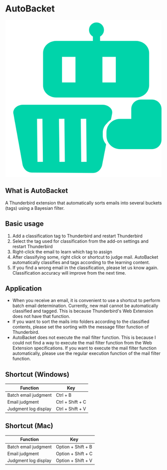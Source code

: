 
# AutoBacket

![](icon-flat-large.svg)

## What is AutoBacket

A Thunderbird extension that automatically sorts emails into several buckets (tags) using a Bayesian filter.

## Basic usage

1. Add a classification tag to Thunderbird and restart Thunderbird
2. Select the tag used for classification from the add-on settings and restart Thunderbird
3. Right-click the email to learn which tag to assign
4. After classifying some, right click or shortcut to judge mail. AutoBacket automatically classifies and tags according to the learning content.
5. If you find a wrong email in the classification, please let us know again. Classification accuracy will improve from the next time.

## Application

* When you receive an email, it is convenient to use a shortcut to perform batch email determination. Currently, new mail cannot be automatically classified and tagged. This is because Thunderbird's Web Extension does not have that function.
* If you want to sort the mails into folders according to the classified contents, please set the sorting with the message filter function of Thunderbird.
* AutoBacket does not execute the mail filter function. This is because I could not find a way to execute the mail filter function from the Web Extension specifications. If you want to execute the mail filter function automatically, please use the regular execution function of the mail filter function.

## Shortcut (Windows)

| Function | Key |
|-----|------|
|Batch email judgment|Ctrl + B|
|Email judgment|Ctrl + Shift + C|
|Judgment log display|Ctrl + Shift + V|


## Shortcut (Mac)

| Function | Key |
|-----|------|
|Batch email judgment|Option + Shift + B|
|Email judgment|Option + Shift + C|
|Judgment log display|Option + Shift + V|
